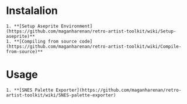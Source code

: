 # Instalalion #

    1. **[Setup Aseprite Environment](https://github.com/maganharenan/retro-artist-toolkit/wiki/Setup-aseprite)**
    1. **[Compiling from source code](https://github.com/maganharenan/retro-artist-toolkit/wiki/Compile-from-source)**

# Usage #

    1. **[SNES Palette Exporter](https://github.com/maganharenan/retro-artist-toolkit/wiki/SNES-palette-exporter)

